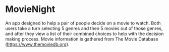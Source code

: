 # MovieNight

An app designed to help a pair of people decide on a movie to watch.  Both users take a turn selecting 5 genres and then 5 movies out of those genres, and after they view a list of their combined choices to help with the decision making process.  Movie information is gathered from The Movie Database (https://www.themoviedb.org).
